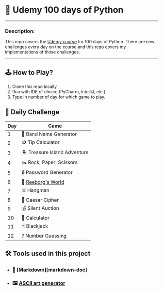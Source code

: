 # 🐍 Udemy 100 days of Python

___

### Description:

This repo covers the [Udemy course][link-to-course] for 100 days of Python. 
There are new challenges every day on the course and this repo covers my 
implementations of those challenges.

___

## 🕹 How to Play?

1. Clone this repo locally
2. Run with IDE of choice (PyCharm, IntelliJ, etc.)
3. Type in number of day for which game to play.


## 📆 Daily Challenge 

| Day | Game                          |
|-----|-------------------------------|
| 1   | 🎸 Band Name Generator        |
| 2   | 🪙 Tip Calculator             |
| 3   | 🏝️ Treasure Island Adventure |
| 4   | ✂️ Rock, Paper, Scissors      |
| 5   | 🔒 Password Generator         |
| 6   | 🤖 [Reeborg's World][reeborg] |
| 7   | ☠️ Hangman                    |
| 8   | 🔀 Caesar Cipher              |
| 9   | 💰 Silent Auction             |
| 10  | 🧮 Calculator                 |
| 11  | 🃏 Blackjack                  |
| 12  | ? Number Guessing             |

## 🛠 Tools used in this project 

- ### 📘 [Markdown][markdown-doc]
- ### 🖼️  [ASCII art generator](https://patorjk.com/software/taag/#p=display&f=Big&t=)

[link-to-course]: https://www.udemy.com/course/100-days-of-code/?couponCode=GENAISALE24
[reeborg]: https://reeborg.ca/index_en.html
